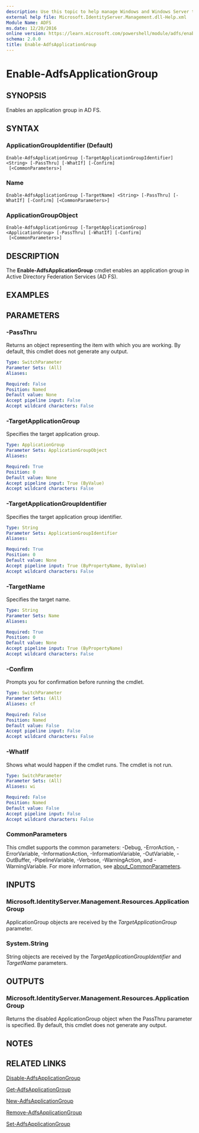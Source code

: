 ```yaml
---
description: Use this topic to help manage Windows and Windows Server technologies with Windows PowerShell.
external help file: Microsoft.IdentityServer.Management.dll-Help.xml
Module Name: ADFS
ms.date: 12/20/2016
online version: https://learn.microsoft.com/powershell/module/adfs/enable-adfsapplicationgroup?view=windowsserver2025-ps&wt.mc_id=ps-gethelp
schema: 2.0.0
title: Enable-AdfsApplicationGroup
---
```


# Enable-AdfsApplicationGroup

## SYNOPSIS
Enables an application group in AD FS.

## SYNTAX

### ApplicationGroupIdentifier (Default)
```
Enable-AdfsApplicationGroup [-TargetApplicationGroupIdentifier] <String> [-PassThru] [-WhatIf] [-Confirm]
 [<CommonParameters>]
```

### Name
```
Enable-AdfsApplicationGroup [-TargetName] <String> [-PassThru] [-WhatIf] [-Confirm] [<CommonParameters>]
```

### ApplicationGroupObject
```
Enable-AdfsApplicationGroup [-TargetApplicationGroup] <ApplicationGroup> [-PassThru] [-WhatIf] [-Confirm]
 [<CommonParameters>]
```

## DESCRIPTION
The **Enable-AdfsApplicationGroup** cmdlet enables an application group in Active Directory Federation Services (AD FS).

## EXAMPLES

## PARAMETERS

### -PassThru
Returns an object representing the item with which you are working.
By default, this cmdlet does not generate any output.

```yaml
Type: SwitchParameter
Parameter Sets: (All)
Aliases:

Required: False
Position: Named
Default value: None
Accept pipeline input: False
Accept wildcard characters: False
```

### -TargetApplicationGroup
Specifies the target application group.

```yaml
Type: ApplicationGroup
Parameter Sets: ApplicationGroupObject
Aliases:

Required: True
Position: 0
Default value: None
Accept pipeline input: True (ByValue)
Accept wildcard characters: False
```

### -TargetApplicationGroupIdentifier
Specifies the target application group identifier.

```yaml
Type: String
Parameter Sets: ApplicationGroupIdentifier
Aliases:

Required: True
Position: 0
Default value: None
Accept pipeline input: True (ByPropertyName, ByValue)
Accept wildcard characters: False
```

### -TargetName
Specifies the target name.

```yaml
Type: String
Parameter Sets: Name
Aliases:

Required: True
Position: 0
Default value: None
Accept pipeline input: True (ByPropertyName)
Accept wildcard characters: False
```

### -Confirm
Prompts you for confirmation before running the cmdlet.

```yaml
Type: SwitchParameter
Parameter Sets: (All)
Aliases: cf

Required: False
Position: Named
Default value: False
Accept pipeline input: False
Accept wildcard characters: False
```

### -WhatIf
Shows what would happen if the cmdlet runs.
The cmdlet is not run.

```yaml
Type: SwitchParameter
Parameter Sets: (All)
Aliases: wi

Required: False
Position: Named
Default value: False
Accept pipeline input: False
Accept wildcard characters: False
```

### CommonParameters
This cmdlet supports the common parameters: -Debug, -ErrorAction, -ErrorVariable, -InformationAction, -InformationVariable, -OutVariable, -OutBuffer, -PipelineVariable, -Verbose, -WarningAction, and -WarningVariable. For more information, see [about_CommonParameters](https://go.microsoft.com/fwlink/?LinkID=113216).

## INPUTS

### Microsoft.IdentityServer.Management.Resources.ApplicationGroup

ApplicationGroup objects are received by the *TargetApplicationGroup* parameter.

### System.String

String objects are received by the *TargetApplicationGroupIdentifier* and *TargetName* parameters.

## OUTPUTS

### Microsoft.IdentityServer.Management.Resources.ApplicationGroup

Returns the disabled ApplicationGroup object when the PassThru parameter is specified. By default, this cmdlet does not generate any output.

## NOTES

## RELATED LINKS

[Disable-AdfsApplicationGroup](./Disable-AdfsApplicationGroup.md)

[Get-AdfsApplicationGroup](./Get-AdfsApplicationGroup.md)

[New-AdfsApplicationGroup](./New-AdfsApplicationGroup.md)

[Remove-AdfsApplicationGroup](./Remove-AdfsApplicationGroup.md)

[Set-AdfsApplicationGroup](./Set-AdfsApplicationGroup.md)

